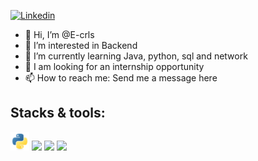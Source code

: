 [![Linkedin](https://img.shields.io/badge/Anderson-blue?style=flat&logo=linkedin)](https://www.linkedin.com/in/andcarlos/)
- 👋 Hi, I’m @E-crls
- 👀 I’m interested in Backend
- 🌱 I’m currently learning Java, python, sql and network
- 💞️ I am looking for an internship opportunity
- 📫 How to reach me: Send me a message here

## Stacks & tools:
<code><img height="30" src="https://raw.githubusercontent.com/devicons/devicon/master/icons/python/python-original.svg"></code>
<code><img height="30" src="https://cdn.jsdelivr.net/gh/devicons/devicon/icons/java/java-original.svg"></code>
<code><img height="30" src="https://cdn.jsdelivr.net/gh/devicons/devicon/icons/linux/linux-original.svg"></code>
<code><img height="30" src="https://cdn.jsdelivr.net/gh/devicons/devicon/icons/vscode/vscode-original.svg"></code>
